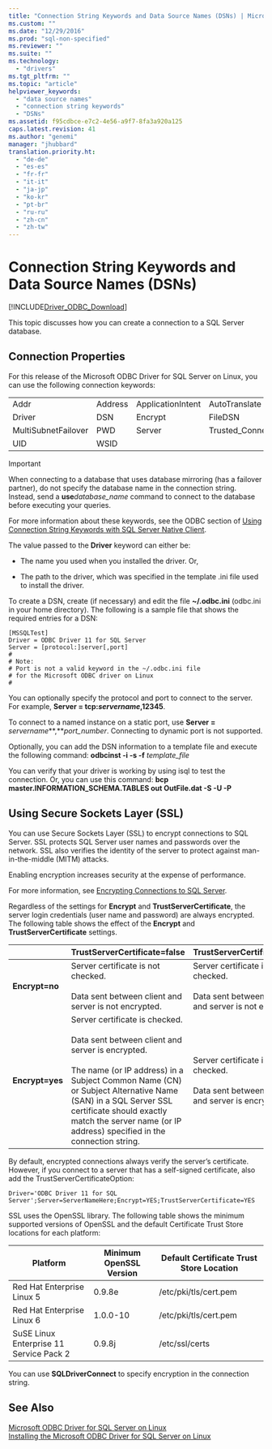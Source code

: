 ```yaml
---
title: "Connection String Keywords and Data Source Names (DSNs) | Microsoft Docs"
ms.custom: ""
ms.date: "12/29/2016"
ms.prod: "sql-non-specified"
ms.reviewer: ""
ms.suite: ""
ms.technology: 
  - "drivers"
ms.tgt_pltfrm: ""
ms.topic: "article"
helpviewer_keywords: 
  - "data source names"
  - "connection string keywords"
  - "DSNs"
ms.assetid: f95cdbce-e7c2-4e56-a9f7-8fa3a920a125
caps.latest.revision: 41
ms.author: "genemi"
manager: "jhubbard"
translation.priority.ht: 
  - "de-de"
  - "es-es"
  - "fr-fr"
  - "it-it"
  - "ja-jp"
  - "ko-kr"
  - "pt-br"
  - "ru-ru"
  - "zh-cn"
  - "zh-tw"
---
```

# Connection String Keywords and Data Source Names (DSNs)
[!INCLUDE[Driver_ODBC_Download](../../../connect/odbc/linux/includes)]

This topic discusses how you can create a connection to a SQL Server database.  
  
## Connection Properties  
For this release of the Microsoft ODBC Driver for SQL Server on Linux, you can use the following connection keywords:  
  
||||||  
|-|-|-|-|-|  
|Addr|Address|ApplicationIntent|AutoTranslate|Database|  
|Driver|DSN|Encrypt|FileDSN|MARS_Connection|  
|MultiSubnetFailover|PWD|Server|Trusted_Connection|TrustServerCertificate|  
|UID|WSID||||  
  
> [!IMPORTANT]  
> When connecting to a database that uses database mirroring (has a failover partner), do not specify the database name in the connection string. Instead, send a **use***database_name* command to connect to the database before executing your queries.  
  
For more information about these keywords, see the ODBC section of [Using Connection String Keywords with SQL Server Native Client](http://go.microsoft.com/fwlink/?LinkID=126696).  
  
The value passed to the **Driver** keyword can either be:  
  
-   The name you used when you installed the driver. Or,  
  
-   The path to the driver, which was specified in the template .ini file used to install the driver.  
  
To create a DSN, create (if necessary) and edit the file **~/.odbc.ini** (odbc.ini in your home directory). The following is a sample file that shows the required entries for a DSN:  
  
```  
[MSSQLTest]  
Driver = ODBC Driver 11 for SQL Server  
Server = [protocol:]server[,port]  
#   
# Note:  
# Port is not a valid keyword in the ~/.odbc.ini file  
# for the Microsoft ODBC driver on Linux  
#  
```  
  
You can optionally specify the protocol and port to connect to the server. For example, **Server = tcp:***servername***,12345**.  
  
To connect to a named instance on a static port, use **Server =** *servername***,***port_number*. Connecting to dynamic port is not supported.  
  
Optionally, you can add the DSN information to a template file and execute the following command: **odbcinst -i -s -f** *template_file*  
  
You can verify that your driver is working by using isql to test the connection. Or, you can use this command: **bcp master.INFORMATION_SCHEMA.TABLES out OutFile.dat -S <server> -U <name> -P <password>**  
  
## Using Secure Sockets Layer (SSL)  
You can use Secure Sockets Layer (SSL) to encrypt connections to SQL Server. SSL protects SQL Server user names and passwords over the network. SSL also verifies the identity of the server to protect against man-in-the-middle (MITM) attacks.  
  
Enabling encryption increases security at the expense of performance.  
  
For more information, see [Encrypting Connections to SQL Server](http://go.microsoft.com/fwlink/?LinkId=220900).  
  
Regardless of the settings for **Encrypt** and **TrustServerCertificate**, the server login credentials (user name and password) are always encrypted. The following table shows the effect of the **Encrypt** and **TrustServerCertificate** settings.  
  
||**TrustServerCertificate=false**|**TrustServerCertificate=true**|  
|-|-------------------------------------|------------------------------------|  
|**Encrypt=no**|Server certificate is not checked.<br /><br />Data sent between client and server is not encrypted.|Server certificate is not checked.<br /><br />Data sent between client and server is not encrypted.|  
|**Encrypt=yes**|Server certificate is checked.<br /><br />Data sent between client and server is encrypted.<br /><br />The name (or IP address) in a Subject Common Name (CN) or Subject Alternative Name (SAN) in a SQL Server SSL certificate should exactly match the server name (or IP address) specified in the connection string.|Server certificate is not checked.<br /><br />Data sent between client and server is encrypted.|  
  
By default, encrypted connections always verify the server’s certificate. However, if you connect to a server that has a self-signed certificate, also add the TrustServerCertificateOption:  
  
```  
Driver='ODBC Driver 11 for SQL Server';Server=ServerNameHere;Encrypt=YES;TrustServerCertificate=YES  
```  
  
SSL uses the OpenSSL library. The following table shows the minimum supported versions of OpenSSL and the default Certificate Trust Store locations for each platform:  
  
|Platform|Minimum OpenSSL Version|Default Certificate Trust Store Location|  
|------------|---------------------------|--------------------------------------------|  
|Red Hat Enterprise Linux 5|0.9.8e|/etc/pki/tls/cert.pem|  
|Red Hat Enterprise Linux 6|1.0.0-10|/etc/pki/tls/cert.pem|  
|SuSE Linux Enterprise 11 Service Pack 2|0.9.8j|/etc/ssl/certs|  
  
You can use **SQLDriverConnect** to specify encryption in the connection string.  
  
## See Also  
[Microsoft ODBC Driver for SQL Server on Linux](../../../connect/odbc/linux/microsoft-odbc-driver-for-sql-server-on-linux.md)  
[Installing the Microsoft ODBC Driver for SQL Server on Linux](../../../connect/odbc/linux/installing-the-microsoft-odbc-driver-for-sql-server-on-linux.md)  
  
